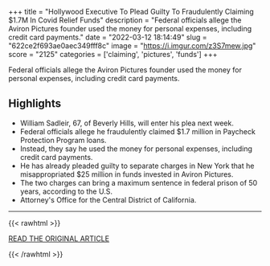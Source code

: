 +++
title = "Hollywood Executive To Plead Guilty To Fraudulently Claiming $1.7M In Covid Relief Funds"
description = "Federal officials allege the Aviron Pictures founder used the money for personal expenses, including credit card payments."
date = "2022-03-12 18:14:49"
slug = "622ce2f693ae0aec349fff8c"
image = "https://i.imgur.com/z3S7mew.jpg"
score = "2125"
categories = ['claiming', 'pictures', 'funds']
+++

Federal officials allege the Aviron Pictures founder used the money for personal expenses, including credit card payments.

## Highlights

- William Sadleir, 67, of Beverly Hills, will enter his plea next week.
- Federal officials allege he fraudulently claimed $1.7 million in Paycheck Protection Program loans.
- Instead, they say he used the money for personal expenses, including credit card payments.
- He has already pleaded guilty to separate charges in New York that he misappropriated $25 million in funds invested in Aviron Pictures.
- The two charges can bring a maximum sentence in federal prison of 50 years, according to the U.S.
- Attorney's Office for the Central District of California.

---

{{< rawhtml >}}
  <p class="article-category">
    <a target="_blank" href="https://laist.com/news/hollywood-executive-to-plead-guilty-in-1-7m-ppp-scam">READ THE ORIGINAL ARTICLE</a>
  </p>
{{< /rawhtml >}}
